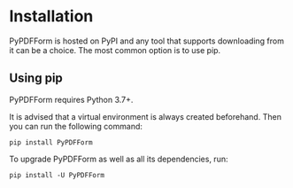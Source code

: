 # Installation

PyPDFForm is hosted on PyPI and any tool that supports downloading from it can be a choice. 
The most common option is to use pip.

## Using pip

PyPDFForm requires Python 3.7+.

It is advised that a virtual environment is always created beforehand. Then you can run the following command:

```shell
pip install PyPDFForm
```

To upgrade PyPDFForm as well as all its dependencies, run:

```shell
pip install -U PyPDFForm
```
